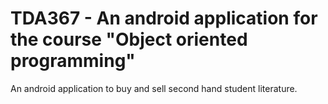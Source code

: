 # TDA367 - An android application for the course "Object oriented programming"

An android application to buy and sell second hand student literature.
